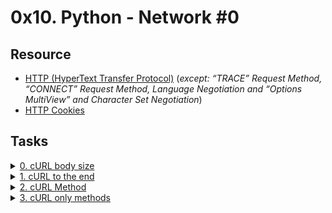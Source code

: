 # 0x10. Python - Network #0 

## Resource

- [HTTP (HyperText Transfer Protocol)](https://www3.ntu.edu.sg/home/ehchua/programming/webprogramming/HTTP_Basics.html) (*except: “TRACE” Request Method, “CONNECT” Request Method, Language Negotiation and “Options MultiView” and Character Set Negotiation*)
- [HTTP Cookies](https://developer.mozilla.org/en-US/docs/Web/HTTP/Cookies)

## Tasks

<details>
<summary><a href="./0-body_size.sh">0. cURL body size</a></summary><br>
<a href='https://postimages.org/' target='_blank'><img src='https://i.postimg.cc/6qhPyM9y/image.png' border='0' alt='image'/></a>
</details>

<details>
<summary><a href="./1-body.sh">1. cURL to the end</a></summary><br>
<a href='https://postimages.org/' target='_blank'><img src='https://i.postimg.cc/8CTknz5v/image.png' border='0' alt='image'/></a>
</details>

<details>
<summary><a href="./2-delete.sh">2. cURL Method</a></summary><br>
<a href='https://postimages.org/' target='_blank'><img src='https://i.postimg.cc/SK0BsT8f/image.png' border='0' alt='image'/></a>
</details>

<details>
<summary><a href="./3-methods.sh">3. cURL only methods</a></summary><br>
<a href='https://postimages.org/' target='_blank'><img src='https://i.postimg.cc/j2q3F4zX/image.png' border='0' alt='image'/></a>
</details>
